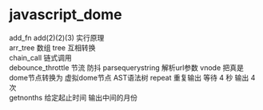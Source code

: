 # javascript_dome
  add_fn  add(2)(2)(3) 实行原理   
  arr_tree 数组 tree 互相转换   
  chain_call  链式调用  
  debounce_throttle 节流 防抖
  parsequerystring 解析url参数
  vnode  把真是dome节点转换为 虚拟dome节点 AST语法树
  repeat  重复输出 等待 4 秒   输出 4 次   
  getnonths 给定起止时间 输出中间的月份
